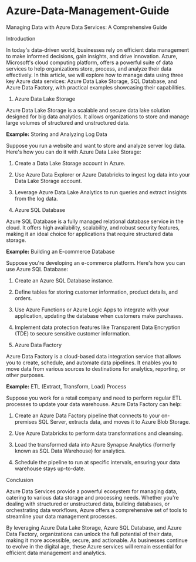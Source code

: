 # Azure-Data-Management-Guide

Managing Data with Azure Data Services: A Comprehensive Guide

Introduction

In today's data-driven world, businesses rely on efficient data management to make informed decisions, gain insights, and drive innovation. Azure, Microsoft's cloud computing platform, offers a powerful suite of data services to help organizations store, process, and analyze their data effectively. In this article, we will explore how to manage data using three key Azure data services: Azure Data Lake Storage, SQL Database, and Azure Data Factory, with practical examples showcasing their capabilities.

1. Azure Data Lake Storage

Azure Data Lake Storage is a scalable and secure data lake solution designed for big data analytics. It allows organizations to store and manage large volumes of structured and unstructured data.

**Example:** Storing and Analyzing Log Data

Suppose you run a website and want to store and analyze server log data. Here's how you can do it with Azure Data Lake Storage:

1. Create a Data Lake Storage account in Azure.

2. Use Azure Data Explorer or Azure Databricks to ingest log data into your Data Lake Storage account.

3. Leverage Azure Data Lake Analytics to run queries and extract insights from the log data.

2. Azure SQL Database

Azure SQL Database is a fully managed relational database service in the cloud. It offers high availability, scalability, and robust security features, making it an ideal choice for applications that require structured data storage.

**Example:** Building an E-commerce Database

Suppose you're developing an e-commerce platform. Here's how you can use Azure SQL Database:

1. Create an Azure SQL Database instance.

2. Define tables for storing customer information, product details, and orders.

3. Use Azure Functions or Azure Logic Apps to integrate with your application, updating the database when customers make purchases.

4. Implement data protection features like Transparent Data Encryption (TDE) to secure sensitive customer information.

3. Azure Data Factory

Azure Data Factory is a cloud-based data integration service that allows you to create, schedule, and automate data pipelines. It enables you to move data from various sources to destinations for analytics, reporting, or other purposes.

**Example:** ETL (Extract, Transform, Load) Process

Suppose you work for a retail company and need to perform regular ETL processes to update your data warehouse. Azure Data Factory can help:

1. Create an Azure Data Factory pipeline that connects to your on-premises SQL Server, extracts data, and moves it to Azure Blob Storage.

2. Use Azure Databricks to perform data transformations and cleansing.

3. Load the transformed data into Azure Synapse Analytics (formerly known as SQL Data Warehouse) for analytics.

4. Schedule the pipeline to run at specific intervals, ensuring your data warehouse stays up-to-date.

Conclusion

Azure Data Services provide a powerful ecosystem for managing data, catering to various data storage and processing needs. Whether you're dealing with structured or unstructured data, building databases, or orchestrating data workflows, Azure offers a comprehensive set of tools to streamline your data management processes.

By leveraging Azure Data Lake Storage, Azure SQL Database, and Azure Data Factory, organizations can unlock the full potential of their data, making it more accessible, secure, and actionable. As businesses continue to evolve in the digital age, these Azure services will remain essential for efficient data management and analytics.

